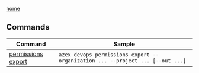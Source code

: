 [home](/readme.md)

## Commands

|Command|Sample|
|-|-|
|[permissions export](/docs/commands/devops/permissions/export.md)|`azex devops permissions export --organization ... --project ... [--out ...]`|